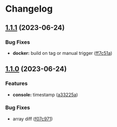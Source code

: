 # Changelog

## [1.1.1](https://github.com/Easen/bloodstock-ticket-resale-notifier/compare/v1.1.0...v1.1.1) (2023-06-24)


### Bug Fixes

* **docker:** build on tag or manual trigger ([ff7c51a](https://github.com/Easen/bloodstock-ticket-resale-notifier/commit/ff7c51ada1f5c1a42767d4195d033b79bcb062b7))

## [1.1.0](https://github.com/Easen/bloodstock-ticket-resale-notifier/compare/v1.0.0...v1.1.0) (2023-06-24)


### Features

* **console:** timestamp ([a33225a](https://github.com/Easen/bloodstock-ticket-resale-notifier/commit/a33225a2c34ede0b4c146bc547c333f8dbaede56))


### Bug Fixes

* array diff ([f07c971](https://github.com/Easen/bloodstock-ticket-resale-notifier/commit/f07c971482d8aeb0657508d959d66304087d0c8c))
